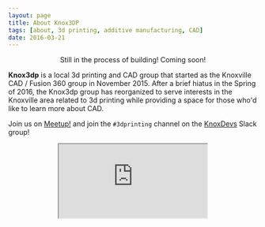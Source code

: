 ```yaml
---
layout: page
title: About Knox3DP
tags: [about, 3d printing, additive manufacturing, CAD]
date: 2016-03-21
---
```

<center> Still in the process of building! Coming soon! </center>

__Knox3dp__ is a local 3d printing and CAD group that started as the Knoxville CAD / Fusion 360 group in November 2015. After a brief hiatus in the Spring of 2016, the Knox3dp group has reorganized to serve interests in the Knoxville area related to 3d printing while providing a space for those who'd like to learn more about CAD.

Join us on [Meetup!](http://www.meetup.com/Knoxville-CAD-Fusion-360) and join the `#3dprinting` channel on the [KnoxDevs](http://knoxdevs.org) Slack group!
<center><iframe src="http://knoxdevs-slackin.herokuapp.com/iframe?large"/></center>
